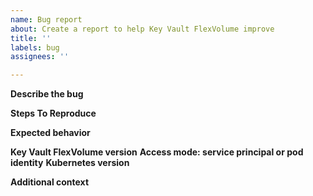 ```yaml
---
name: Bug report
about: Create a report to help Key Vault FlexVolume improve
title: ''
labels: bug
assignees: ''

---
```


**Describe the bug**

**Steps To Reproduce**

**Expected behavior**

**Key Vault FlexVolume version**
**Access mode: service principal or pod identity**
**Kubernetes version**

**Additional context**
